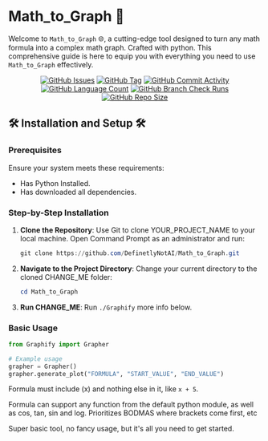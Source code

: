 # Math_to_Graph 📎

Welcome to `Math_to_Graph` 🌐,
a cutting-edge tool
designed to turn any math formula into a complex math graph.
Crafted with python.
This comprehensive guide is here to equip you with everything you need to use `Math_to_Graph` effectively.

<div align="center">
    <a href="https://github.com/DefinetlyNotAI/Math_to_Graph/issues"><img src="https://img.shields.io/github/issues/DefinetlyNotAI/Math_to_Graph" alt="GitHub Issues"></a>
    <a href="https://github.com/DefinetlyNotAI/Math_to_Graph/tags"><img src="https://img.shields.io/github/v/tag/DefinetlyNotAI/Math_to_Graph" alt="GitHub Tag"></a>
    <a href="https://github.com/DefinetlyNotAI/Math_to_Graph/graphs/commit-activity"><img src="https://img.shields.io/github/commit-activity/t/DefinetlyNotAI/Math_to_Graph" alt="GitHub Commit Activity"></a>
    <a href="https://github.com/DefinetlyNotAI/Math_to_Graph/languages"><img src="https://img.shields.io/github/languages/count/DefinetlyNotAI/Math_to_Graph" alt="GitHub Language Count"></a>
    <a href="https://github.com/DefinetlyNotAI/Math_to_Graph/actions"><img src="https://img.shields.io/github/check-runs/DefinetlyNotAI/Math_to_Graph/main" alt="GitHub Branch Check Runs"></a>
    <a href="https://github.com/DefinetlyNotAI/Math_to_Graph"><img src="https://img.shields.io/github/repo-size/DefinetlyNotAI/Math_to_Graph" alt="GitHub Repo Size"></a>
</div>

## 🛠️ Installation and Setup 🛠️

### Prerequisites

Ensure your system meets these requirements:

- Has Python Installed.
- Has downloaded all dependencies.


### Step-by-Step Installation

1. **Clone the Repository**: Use Git to clone YOUR_PROJECT_NAME to your local machine. Open Command Prompt as an administrator and run:

   ```powershell
   git clone https://github.com/DefinetlyNotAI/Math_to_Graph.git
   ```

2. **Navigate to the Project Directory**: Change your current directory to the cloned CHANGE_ME folder:

   ```powershell
   cd Math_to_Graph
   ```

3. **Run CHANGE_ME**: Run `./Graphify` more info below.


### Basic Usage


```python
from Graphify import Grapher

# Example usage
grapher = Grapher()
grapher.generate_plot("FORMULA", "START_VALUE", "END_VALUE")
```

Formula must include (x) and nothing else in it, like `x + 5`.

Formula can support any function from the default python module, as well as cos, tan, sin and log.
Prioritizes BODMAS where brackets come first, etc

Super basic tool, no fancy usage, but it's all you need to get started.

